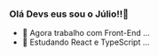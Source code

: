 ### Olá Devs eus sou o Júlio!!👋


- 🔭 Agora trabalho com Front-End ...
- 🌱 Estudando React e TypeScript ...
